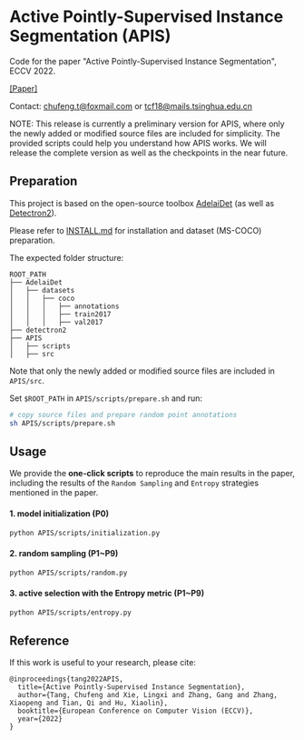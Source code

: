 # Active Pointly-Supervised Instance Segmentation (APIS)

Code for the paper "Active Pointly-Supervised Instance Segmentation", ECCV 2022.

[[Paper]](https://arxiv.org/xxx)

Contact: chufeng.t@foxmail.com or tcf18@mails.tsinghua.edu.cn

NOTE: This release is currently a preliminary version for APIS, where only the newly added or modified source files are included for simplicity. The provided scripts could help you understand how APIS works. We will release the complete version as well as the checkpoints in the near future.

## Preparation

This project is based on the open-source toolbox [AdelaiDet](https://github.com/aim-uofa/AdelaiDet) (as well as [Detectron2](https://github.com/facebookresearch/detectron2)).

Please refer to [INSTALL.md](https://github.com/aim-uofa/AdelaiDet/blob/master/README.md) for installation and dataset (MS-COCO) preparation.

The expected folder structure:

```text
ROOT_PATH
├── AdelaiDet
│   ├── datasets
│   │   ├── coco
│   │   │   ├── annotations
│   │   │   ├── train2017
│   │   │   ├── val2017
├── detectron2
├── APIS
│   ├── scripts
│   ├── src
```

Note that only the newly added or modified source files are included in `APIS/src`.

Set `$ROOT_PATH`  in `APIS/scripts/prepare.sh` and run:

```bash
# copy source files and prepare random point annotations
sh APIS/scripts/prepare.sh
```

## Usage

We provide the **one-click scripts** to reproduce the main results in the paper, including the results of the `Random Sampling` and `Entropy` strategies mentioned in the paper.

#### 1. model initialization (P0)

```bash
python APIS/scripts/initialization.py
```

#### 2. random sampling (P1~P9)

```bash
python APIS/scripts/random.py
```

#### 3. active selection with the Entropy metric (P1~P9)

```bash
python APIS/scripts/entropy.py
```


## Reference

If this work is useful to your research, please cite:

```
@inproceedings{tang2022APIS,
  title={Active Pointly-Supervised Instance Segmentation},
  author={Tang, Chufeng and Xie, Lingxi and Zhang, Gang and Zhang, Xiaopeng and Tian, Qi and Hu, Xiaolin},
  booktitle={European Conference on Computer Vision (ECCV)},
  year={2022}
}
```
